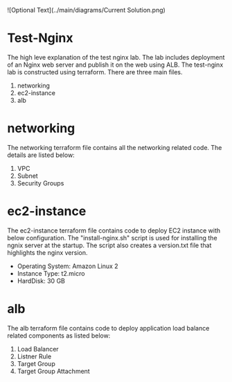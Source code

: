 ![Optional Text](../main/diagrams/Current Solution.png)

# **Test-Nginx**
The high leve explanation of the test nginx lab. The lab includes deployment of an Nginx web server and publish it on the web using ALB. The test-nginx lab is constructed using terraform. There are three main files.
1. networking
2. ec2-instance
3. alb

# networking
The networking terraform file contains all the networking related code. The details are listed below:
1. VPC
2. Subnet
3. Security Groups

# ec2-instance
The ec2-instance terraform file contains code to deploy EC2 instance with below configuration. The "install-nginx.sh" script is used for installing the ngnix server at the startup. The script also creates a version.txt file that highlights the nginx version. 
- Operating System: Amazon Linux 2
- Instance Type: t2.micro
- HardDisk: 30 GB

# alb
The alb terraform file contains code to deploy application load balance related components as listed below:
1. Load Balancer
2. Listner Rule
3. Target Group
4. Target Group Attachment






